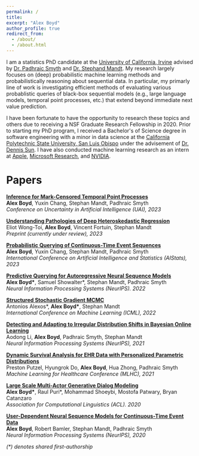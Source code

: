 ```yaml
---
permalink: /
title: 
excerpt: "Alex Boyd"
author_profile: true
redirect_from: 
  - /about/
  - /about.html
---
```


I am a statistics PhD candidate at the [University of California, Irvine](https://uci.edu/) advised by [Dr. Padhraic Smyth](https://www.ics.uci.edu/~smyth/) and [Dr. Stephand Mandt](http://www.stephanmandt.com/). My research largely focuses on (deep) probabilistic machine learning methods and probabilistically reasoning about sequential data. In particular, my primarly line of work is investigating efficient methods of evaluating various probablistic queries of black-box sequential models (e.g., large language models, temporal point processes, etc.) that extend beyond immediate next value prediction. 

I have been fortunate to have the opportunity to research these topics and others due to receiving a NSF Graduate Research Fellowship in 2020. Prior to starting my PhD program, I received a Bachelor's of Science degree in software engineering with a minor in data science at the [California Polytechnic State University, San Luis Obispo](https://www.calpoly.edu/) under the advisement of [Dr. Dennis Sun](https://dlsun.github.io/). I have also conducted machine learning research as an intern at [Apple](https://www.apple.com/), [Microsoft Research](https://www.microsoft.com/en-us/research/about-microsoft-research/), and [NVIDIA](https://nv-adlr.github.io/).


Papers
======
__[Inference for Mark-Censored Temporal Point Processes](https://proceedings.mlr.press/v216/boyd23a.html)__  
__Alex Boyd__, Yuxin Chang, Stephan Mandt, Padhraic Smyth  
_Conference on Uncertainty in Artificial Intelligence (UAI), 2023_  

__[Understanding Pathologies of Deep Heteroskedastic Regression](https://arxiv.org/abs/2306.16717)__  
Eliot Wong-Toi, __Alex Boyd__, Vincent Fortuin, Stephan Mandt  
_Preprint (currently under review), 2023_  
 
__[Probabilistic Querying of Continuous-Time Event Sequences](https://proceedings.mlr.press/v206/boyd23a.html)__  
__Alex Boyd__, Yuxin Chang, Stephan Mandt, Padhraic Smyth  
_International Conference on Artificial Intelligence and Statistics (AIStats), 2023_  

__[Predictive Querying for Autoregressive Neural Sequence Models](https://proceedings.neurips.cc/paper_files/paper/2022/hash/9622163c87b67fd5a4a0ec3247cf356e-Abstract-Conference.html)__  
__Alex Boyd\*__, Samuel Showalter\*, Stephan Mandt, Padhraic Smyth  
_Neural Information Processing Systems (NeurIPS). 2022_  

__[Structured Stochastic Gradient MCMC](https://proceedings.mlr.press/v162/alexos22a.html)__  
Antonios Alexos\*, __Alex Boyd\*__, Stephan Mandt  
_International Conference on Machine Learning (ICML), 2022_  

__[Detecting and Adapting to Irregular Distribution Shifts in Bayesian Online Learning](https://proceedings.neurips.cc/paper/2021/hash/362387494f6be6613daea643a7706a42-Abstract.html)__  
Aodong Li, __Alex Boyd__, Padhraic Smyth, Stephan Mandt  
_Neural Information Processing Systems (NeurIPS), 2021_  

__[Dynamic Survival Analysis for EHR Data with Personalized Parametric Distributions](https://proceedings.mlr.press/v149/putzel21a.html)__  
Preston Putzel, Hyungrok Do, __Alex Boyd__, Hua Zhong, Padhraic Smyth  
_Machine Learning for Healthcare Conference (MLHC), 2021_  

__[Large Scale Multi-Actor Generative Dialog Modeling](https://aclanthology.org/2020.acl-main.8/)__  
__Alex Boyd\*__, Raul Puri\*, Mohammad Shoeybi, Mostofa Patwary, Bryan Catanzaro  
_Association for Computational Linguistics (ACL). 2020_  

__[User-Dependent Neural Sequence Models for Continuous-Time Event Data](https://proceedings.neurips.cc/paper/2020/hash/f56de5ef149cf0aedcc8f4797031e229-Abstract.html)__  
__Alex Boyd__, Robert Bamler, Stephan Mandt, Padhraic Smyth  
_Neural Information Processing Systems (NeurIPS), 2020_  


_(*) denotes shared first-authorship_